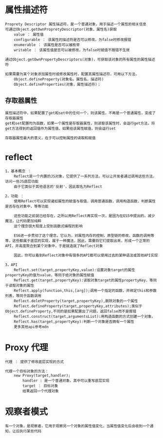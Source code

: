 # 属性描述符
    Proprety Descriptor 属性描述符，是一个普通对象，用于描述一个属性的相关信息
    可通过Object.getOwnPropretyDescriptor(对象，属性名)获取
        value ： 属性值
        configurable ： 该属性的描述符是否可以修改，为false时修改报错
        enumerable ： 该属性是否可以被枚举
        writable ： 该属性值是否可以被修改，为false时赋值不报错不生效

    通过Object.getOwnPropertyDescriptors(对象)，可获取该对象的所有属性的属性描述符

    如果需要为某个对象添加属性时或修改属性时，配置其属性描述符，可用以下方法，
        Object.defineProperty(对象名，属性名，描述符)
        Object.defineProperties(对象，属性描述符)；

## 存取器属性
    属性描述符中，如果配置了get和set中的任何一个，则该属性，不再是一个普通属性，变成了存取器属性
    get和set配置均为函数，如果一个属性是存取器属性，则读取该属性时，会运行get方法，将get方法得到的返回值作为属性值，如果给该属性赋值，则会运行set

    存取器属性最大的意义，在于可以控制属性的读取和赋值

# reflect
    1，基本概念 ： 
        Reflect是一个内置的JS对象，它提供了一系列方法，可以让开发者通过调用这些方法，访问一些JS底层功能
        由于它类似于其他语言的'反射'，因此取名为Reflect
    
    2，功能 ： 
        使用Reflect可以实现诸如属性的赋值与取值，调用普通函数，调用构造函数，判断属性是否存在对象中，等等功能

        这些功能之前就已经存在，之所以用Reflect再实现一次，是因为在ES5中提出的，减少魔法，让代码更加纯粹
        这个理念很大程度上受到函数式编程的影响

        ES6进一步贯彻了这个理念，它认为，对属性内存的控制，原型链的修改，函数的调用等等，这些都属于底层的实现，属于一种魔法，因此，需要将它们提取出来，形成一个正常的API，并高度聚合到某个对象中，于是就造就了Reflect对象

        因此，你可以看到Reflect对象中有很多的API都可以使用过去的某种语法或其他API实现

    3，API
        Reflect.set(target,propertyKey,value):设置对象target的属性propertyKey的值为value，等同于给对象的属性赋值
        Reflect.get(target,propertyKey):读取对象target的属性propertyKey，等同于读取对象的属性
        Reflect.apply(function,this,[arg]);调用一个指定的函数，并绑定this和参数列表，等同于函数调用
        Reflect.deletProperty(target,propertyKey),删除对象的一个属性
        Reflect.defineProperty(target,propertyKey,attributes);类似于Object.defineProperty,不同的是如果配置出了问题，返回false而不是报错
        Reflect.construct(target,argumentsList):用构造函数的方式创建一个对象，
        Reflect.has(target,propertyKey):判断一个对象是否拥有一个属性
        更多其他api参考mdn

# Proxy 代理
    代理 ： 提供了修改底层实现的方式

    代理一个目标对象的方法：
        new Proxy(target,handler);
            handler : 是一个普通对象，其中可以重写底层实现
            target ： 目标对象
            结果返回一个代理对象

# 观察者模式
    有一个对象，是观察者，它用于观察另一个对象的属性值变化，当属性值变化后会收到一个通知，让后执行某些代码

